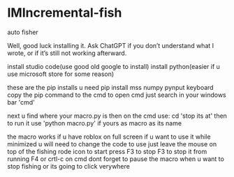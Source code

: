 # IMIncremental-fish
auto fisher

Well, good luck installing it. Ask ChatGPT if you don’t understand what I wrote, or if it’s still not working afterward.


install studio code(use good old google to install) install python(easier if u use microsoft store for some reason)

these are the pip installs u need
pip install mss numpy pynput keyboard
copy the pip command to the cmd
to open cmd just search in your windows bar 'cmd'

next u find where your macro.py is 
then on the cmd use: cd 'stop its at'
then to run it use 'python macro.py' if yours as macro as its name


the macro works if u have roblox on full screen if u want to use it while minimized u will need to change the code
to use just leave the mouse on top of the fishing rode icon to start press F3 to stop F3 to stop it from running F4 or crtl-c on cmd
dont forget to pause the macro when u want to stop fishing or its going to click verywhere

